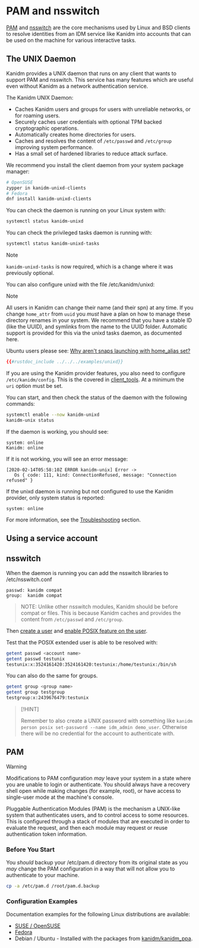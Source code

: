 # PAM and nsswitch

[PAM](http://linux-pam.org) and [nsswitch](https://en.wikipedia.org/wiki/Name_Service_Switch) are the core mechanisms
used by Linux and BSD clients to resolve identities from an IDM service like Kanidm into accounts that can be used on
the machine for various interactive tasks.

## The UNIX Daemon

Kanidm provides a UNIX daemon that runs on any client that wants to support PAM and nsswitch. This service has many
features which are useful even without Kanidm as a network authentication service.

The Kanidm UNIX Daemon:

- Caches Kanidm users and groups for users with unreliable networks, or for roaming users.
- Securely caches user credentials with optional TPM backed cryptographic operations.
- Automatically creates home directories for users.
- Caches and resolves the content of `/etc/passwd` and `/etc/group` improving system performance.
- Has a small set of hardened libraries to reduce attack surface.

We recommend you install the client daemon from your system package manager:

```bash
# OpenSUSE
zypper in kanidm-unixd-clients
# Fedora
dnf install kanidm-unixd-clients
```

You can check the daemon is running on your Linux system with:

```bash
systemctl status kanidm-unixd
```

You can check the privileged tasks daemon is running with:

```bash
systemctl status kanidm-unixd-tasks
```

> [!NOTE]
>
> `kanidm-unixd-tasks` is now required, which is a change where it was previously optional.

You can also configure unixd with the file /etc/kanidm/unixd:

> [!NOTE]
>
> All users in Kanidm can change their name (and their spn) at any time. If you change `home_attr` from `uuid` you
> _must_ have a plan on how to manage these directory renames in your system. We recommend that you have a stable ID
> (like the UUID), and symlinks from the name to the UUID folder. Automatic support is provided for this via the unixd
> tasks daemon, as documented here.
>
> Ubuntu users please see:
> [Why aren't snaps launching with home_alias set?](../frequently_asked_questions.md#why-arent-snaps-launching-with-home_alias-set)

```toml
{{#rustdoc_include ../../../examples/unixd}}
```

If you are using the Kanidm provider features, you also need to configure `/etc/kanidm/config`. This is the covered in
[client_tools](../client_tools.md#kanidm-configuration). At a minimum the `uri` option must be set.

You can start, and then check the status of the daemon with the following commands:

```bash
systemctl enable --now kanidm-unixd
kanidm-unix status
```

If the daemon is working, you should see:

```text
system: online
Kanidm: online
```

If it is not working, you will see an error message:

```text
[2020-02-14T05:58:10Z ERROR kanidm-unix] Error ->
   Os { code: 111, kind: ConnectionRefused, message: "Connection refused" }
```

If the unixd daemon is running but not configured to use the Kanidm provider, only system status is reported:

```text
system: online
```

For more information, see the [Troubleshooting](pam_and_nsswitch/troubleshooting.md) section.

## Using a service account

## nsswitch

When the daemon is running you can add the nsswitch libraries to /etc/nsswitch.conf

```text
passwd: kanidm compat
group:  kanidm compat
```

> NOTE: Unlike other nsswitch modules, Kanidm should be before compat or files. This is because Kanidm caches and
> provides the content from `/etc/passwd` and `/etc/group`.

Then [create a user](../accounts/intro.md) and
[enable POSIX feature on the user](../accounts/posix_accounts_and_groups.md#enabling-posix-attributes-on-accounts).

Test that the POSIX extended user is able to be resolved with:

```bash
getent passwd <account name>
getent passwd testunix
testunix:x:3524161420:3524161420:testunix:/home/testunix:/bin/sh
```

You can also do the same for groups.

```bash
getent group <group name>
getent group testgroup
testgroup:x:2439676479:testunix
```

> [!HINT]
>
> Remember to also create a UNIX password with something like
> `kanidm person posix set-password --name idm_admin demo_user`. Otherwise there will be no credential for the account
> to authenticate with.

## PAM

> [!WARNING]
>
> Modifications to PAM configuration _may_ leave your system in a state where you are unable to login or authenticate.
> You should always have a recovery shell open while making changes (for example, root), or have access to single-user
> mode at the machine's console.

Pluggable Authentication Modules (PAM) is the mechanism a UNIX-like system that authenticates users, and to control
access to some resources. This is configured through a stack of modules that are executed in order to evaluate the
request, and then each module may request or reuse authentication token information.

### Before You Start

You _should_ backup your /etc/pam.d directory from its original state as you _may_ change the PAM configuration in a way
that will not allow you to authenticate to your machine.

```bash
cp -a /etc/pam.d /root/pam.d.backup
```

### Configuration Examples

Documentation examples for the following Linux distributions are available:

- [SUSE / OpenSUSE](pam_and_nsswitch/suse.md)
- [Fedora](pam_and_nsswitch/fedora.md)
- Debian / Ubuntu - Installed with the packages from [kanidm/kanidm_ppa](https://kanidm.github.io/kanidm_ppa/).

